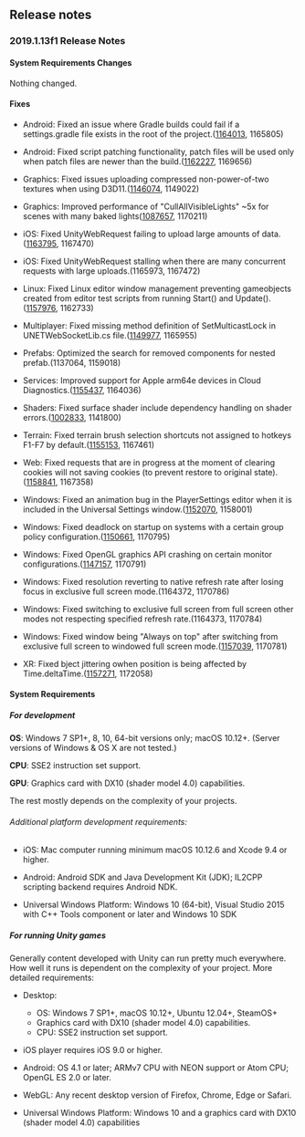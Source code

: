 ## Release notes

### 2019.1.13f1 Release Notes

#### System Requirements Changes

Nothing changed.

#### Fixes

-   Android: Fixed an issue where Gradle builds could fail if a settings.gradle file exists in the root of the project.([1164013](https://issuetracker.unity3d.com/issues/android-gradle-build-fails-when-theres-a-settings-dot-gradle-file-in-the-project-folder), 1165805)

-   Android: Fixed script patching functionality, patch files will be used only when patch files are newer than the build.([1162227](https://issuetracker.unity3d.com/issues/android-scripts-changes-do-not-take-effect-in-builds-after-scripts-only-build-has-been-turned-off), 1169656)

-   Graphics: Fixed issues uploading compressed non-power-of-two textures when using D3D11.([1146074](https://issuetracker.unity3d.com/issues/direct3d11-texture-has-yellow-tint-when-loading-it-with-loadrawtexturedata), 1149022)

-   Graphics: Improved performance of \"CullAllVisibleLights\" \~5x for scenes with many baked lights([1087657](https://issuetracker.unity3d.com/issues/android-cullallvisiblelights-consume-too-much-cpu-when-only-baked-lights-are-used-in-the-scene), 1170211)

-   iOS: Fixed UnityWebRequest failing to upload large amounts of data.([1163795](https://issuetracker.unity3d.com/issues/ios-unitywebrequest-errors-large-packets-with-examples), 1167470)

-   iOS: Fixed UnityWebRequest stalling when there are many concurrent requests with large uploads.(1165973, 1167472)

-   Linux: Fixed Linux editor window management preventing gameobjects created from editor test scripts from running Start() and Update().([1157976](https://issuetracker.unity3d.com/issues/linux-game-object-start-and-update-methods-are-not-called-for-game-objects-created-from-editor-mode-tests), 1162733)

-   Multiplayer: Fixed missing method definition of SetMulticastLock in UNETWebSocketLib.cs file.([1149977](https://issuetracker.unity3d.com/issues/webgl-networkdiscovery-dot-cs-build-errors-when-trying-to-build-a-project-with-multiplayer-hlapi), 1165955)

-   Prefabs: Optimized the search for removed components for nested prefab.(1137064, 1159018)

-   Services: Improved support for Apple arm64e devices in Cloud Diagnostics.([1155437](https://issuetracker.unity3d.com/issues/usymtool-does-not-support-arm64e), 1164036)

-   Shaders: Fixed surface shader include dependency handling on shader errors.([1002833](https://issuetracker.unity3d.com/issues/shaders-surface-shaders-dont-track-number-include-dependencies-properly), 1141800)

-   Terrain: Fixed terrain brush selection shortcuts not assigned to hotkeys F1-F7 by default.([1155153](https://issuetracker.unity3d.com/issues/terrain-f1-f2-f3-f4-shortcuts-are-not-set), 1167461)

-   Web: Fixed requests that are in progress at the moment of clearing cookies will not saving cookies (to prevent restore to original state).([1158841](https://issuetracker.unity3d.com/issues/analytics-restore-old-cookie-data-after-cookie-cache-has-been-cleared-via-unitywebrequest-dot-clearcookiecache), 1167358)

-   Windows: Fixed an animation bug in the PlayerSettings editor when it is included in the Universal Settings window.([1152070](https://issuetracker.unity3d.com/issues/default-screen-width-and-height-fields-hang-for-a-moment-when-clicking-on-default-is-native-resolution-checkbox), 1158001)

-   Windows: Fixed deadlock on startup on systems with a certain group policy configuration.([1150661](https://issuetracker.unity3d.com/issues/built-projects-do-not-launch-on-some-windows-7-systems), 1170795)

-   Windows: Fixed OpenGL graphics API crashing on certain monitor configurations.([1147157](https://issuetracker.unity3d.com/issues/built-projects-crash-when-using-opengl-with-refresh-rate-over-60hz-and-resolution-over-1080p), 1170791)

-   Windows: Fixed resolution reverting to native refresh rate after losing focus in exclusive full screen mode.(1164372, 1170786)

-   Windows: Fixed switching to exclusive full screen from full screen other modes not respecting specified refresh rate.(1164373, 1170784)

-   Windows: Fixed window being \"Always on top\" after switching from exclusive full screen to windowed full screen mode.([1157039](https://issuetracker.unity3d.com/issues/alt-tab-does-not-minimize-built-unity-application-after-switching-from-exclusivefullscreen-to-fullscreenwindow), 1170781)

-   XR: Fixed bject jittering owhen position is being affected by Time.deltaTime.([1157271](https://issuetracker.unity3d.com/issues/oculus-go-oculus-quest-object-is-jittering-when-position-is-being-affected-by-time-dot-deltatime), 1172058)

#### System Requirements

##### For development

**OS**: Windows 7 SP1+, 8, 10, 64-bit versions only; macOS 10.12+. (Server versions of Windows & OS X are not tested.)

**CPU**: SSE2 instruction set support.

**GPU**: Graphics card with DX10 (shader model 4.0) capabilities.

The rest mostly depends on the complexity of your projects.

###### Additional platform development requirements:

-   iOS: Mac computer running minimum macOS 10.12.6 and Xcode 9.4 or higher.

-   Android: Android SDK and Java Development Kit (JDK); IL2CPP scripting backend requires Android NDK.

-   Universal Windows Platform: Windows 10 (64-bit), Visual Studio 2015 with C++ Tools component or later and Windows 10 SDK

##### For running Unity games

Generally content developed with Unity can run pretty much everywhere. How well it runs is dependent on the complexity of your project. More detailed requirements:

-   Desktop:

    -   OS: Windows 7 SP1+, macOS 10.12+, Ubuntu 12.04+, SteamOS+
    -   Graphics card with DX10 (shader model 4.0) capabilities.
    -   CPU: SSE2 instruction set support.

-   iOS player requires iOS 9.0 or higher.

-   Android: OS 4.1 or later; ARMv7 CPU with NEON support or Atom CPU; OpenGL ES 2.0 or later.

-   WebGL: Any recent desktop version of Firefox, Chrome, Edge or Safari.

-   Universal Windows Platform: Windows 10 and a graphics card with DX10 (shader model 4.0) capabilities
